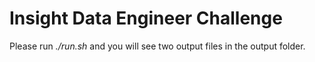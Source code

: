 # Insight Data Engineer Challenge
Please run *./run.sh* and you will see two output files in the output folder.
